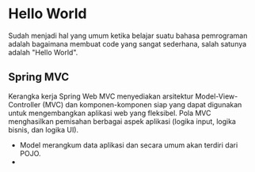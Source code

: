 # Hello World

Sudah menjadi hal yang umum ketika belajar suatu bahasa pemrograman adalah bagaimana membuat code yang sangat sederhana, salah satunya adalah "Hello World".

## Spring MVC

Kerangka kerja Spring Web MVC menyediakan arsitektur Model-View-Controller \(MVC\) dan komponen-komponen siap yang dapat digunakan untuk mengembangkan aplikasi web yang fleksibel. Pola MVC menghasilkan pemisahan berbagai aspek aplikasi \(logika input, logika bisnis, dan logika UI\).

* Model merangkum data aplikasi dan secara umum akan terdiri dari POJO.
* 


